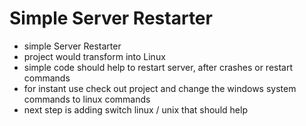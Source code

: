 # Simple Server Restarter

- simple Server Restarter
- project would transform into Linux
- simple code should help to restart server, after crashes or restart commands
- for instant use check out project and change the windows system commands to linux commands
- next step is adding switch linux / unix that should help
